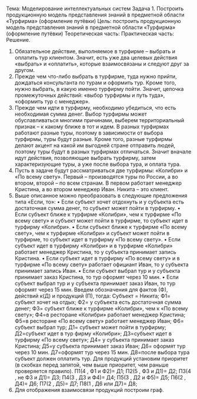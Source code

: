 Тема: Моделирование интеллектуальных систем
Задача 1. Построить продукционную модель представления знаний в предметной области «Турфирма» (оформление путёвки)
Цель: построить продукционную модель представления знаний в предметной области «Турфирма» (оформление путёвки)
Теоретическая часть: 
Практическая часть:
Решение.
1)	Обязательное действие, выполняемое в турфирме – выбрать и оплатить тур клиентом. Значит, есть уже два целевых действия «выбрать» и «оплатить», которые взаимосвязаны и следуют друг за другом.
2)	Прежде чем что-либо выбрать в турфирме, туда нужно прийти, дождаться консультанта по турам и оформить тур. Кроме того, нужно выбрать, в какую именно турфирму пойти. Значит, цепочка промежуточных действий: «выбор турфирмы и путь туда», «оформить тур с менеджер».
3)	Прежде чем идти в турфирму, необходимо убедиться, что есть необходимая сумма денег. Выбор турфирмы может обуславливаться многими причинами, выберем территориальный признак – к какому ближе в тот и идем. В разных турфирмах работают разные туры, поэтому в зависимости от выбора турфирмы, туры будут разные. Кроме того, разные турфирмы делают акцент на какой им выгодней стране отправить людей, поэтому туры будут в разных турфирмах отличаться. Значит вначале идут действия, позволяющие выбрать турфирму, затем характеризующие туры, а уже после выбора тура, и оплата тура.
4)	Пусть в задаче будут рассматриваться две турфирмы: «Колибри» и «По всему свету». Первый – производятся туры по России, а во втором, второй – по всем странам. В первом работает менеджер Кристина, а во втором менеджер Иван. Никита – это клиент.
5)	Выше описанное можно преобразовать в следующие предложения типа «Если, то»:
•	Если субъект хочет отдохнуть и у субъекта есть достаточная сумма денег, то субъект может пойти в турфирму.
•	Если субъект ближе к турфирме «Колибри», чем к турфирме «По всему свету» и субъект может пойти в турфирме, то субъект идет в турфирму «Колибри».
•	Если субъект ближе к турфирме «По всему свету», чем к турфирме «Колибри» и субъект может пойти в турфирме, то субъект идет в турфирму «По всему свету».
•	Если субъект идет в турфирму «Колибри» и в турфирме «Колибри» работает менеджер Кристина, то у субъекта принимает запись Кристина.
•	Если субъект идет в турфирму «По всему свету» и в турфирме «По всему свету» работает официант Иван, то у субъекта принимает запись Иван.
•	Если субъект выбрал тур и у субъекта принимает заказ Кристина, то тур оформят через 10 мин.
•	Если субъект выбрал тур и у субъекта принимает заказ Иван, то тур оформят через 15 мин.
Введем обозначения для фактов (Ф), действий к(Д) и продукций (П), тогда:
Субъект = Никита;
Ф1= субъект хочет на отдых;
Ф2= у субъекта есть достаточная сумма денег;
Ф3= субъект ближе к турфирме «Колибри», чем к
«По всему свету»;
Ф4=в ресторане «Колибри» работает менеджер Кристина;
Ф5=в ресторане «По всему свету» работает менеджер Иван;
Ф6= субъект выбрал тур;
Д1= субъект может пойти в турфирму;
Д2=субъект идет в тур фирму «Колибри»;
Д3=субъект идет в турфирму «По всему свету»;
Д4= у субъекта принимает заказ Кристина;
Д5=у субъекта принимает заказ Иван;
Д6= оформят тур через 10 мин.
Д7=оформят тур через 15 мин.
Д8=после выбора тура субъект должен оплатить тур.
Для продукций установим приоритет (в скобках перед запятой, чем выше приоритет, чем раньше проверяется правило).
  П1(4 , Ф1 и Ф2)= Д1;
П2(5 , Ф3 и Д1)= Д2;
П3(4 , не Ф3 и Д1)= Д3;
П4(3 , Д3 и Ф4)= Д4;
П5(3 , Д2 и Ф5)= Д5;
П6(2 , Д4)= Д6;
П7(2 , Д5)= Д7;
П8(1 , Д6 или Д7)= Д8;
6)    Для отображения взаимосвязи продукций построим граф. 
